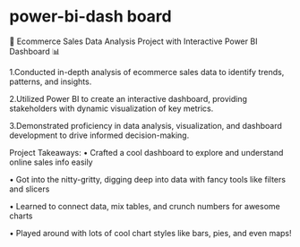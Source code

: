 # power-bi-dash board
🛒 Ecommerce Sales Data Analysis Project with Interactive Power BI Dashboard 📊

1.Conducted in-depth analysis of ecommerce sales data to identify trends, patterns, and insights.

2.Utilized Power BI to create an interactive dashboard, providing stakeholders with dynamic visualization of key metrics.

3.Demonstrated proficiency in data analysis, visualization, and dashboard development to drive informed decision-making.

Project Takeaways:
• Crafted a cool dashboard to explore and understand online sales info easily

• Got into the nitty-gritty, digging deep into data with fancy tools like filters and slicers

• Learned to connect data, mix tables, and crunch numbers for awesome charts

• Played around with lots of cool chart styles like bars, pies, and even maps!
